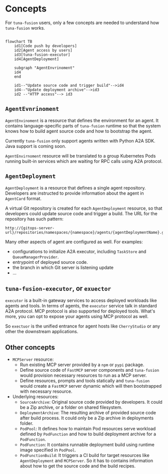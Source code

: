 # Concepts

For `tuna-fusion` users, only a few concepts are needed to understand how `tuna-fusion` works.

``` mermaid

flowchart TB
    id1[Code push by developers]
    id2[Agent access by users]
    id3[tuna-fusion-executor]
    id4[AgentDeployment]
    
    subgraph "AgentEnvrinoment"
    id4
    end
    
    id1--"Update source code and trigger build"-->id4
    id4--"Update deployment archive"-->id3
    id2 --"HTTP access"--> id3
```

## `AgentEvnrinoment`


`AgentEnvinoment` is a resource that defines the environment for an agent. It contains language-specific parts of `tuna-fusion` runtime so that the system knows how to build agent source code and how to bootstrap the agent.

Currently `tuna-fusion` only support agents written with Python A2A SDK. Java support is coming soon.

`AgentEnvirnoment` resource will be translated to a group Kubernetes Pods running built-in services which are waiting for RPC calls using A2A protocol.


## `AgentDeployment`

`AgentDeployment` is a resource that defines a single agent repository. Developers are instructed to provide information about the agent in `AgentCard` format.

A virtual Git repository is created for each `AgentDeployment` resource, so that developers could update source code and trigger a build. The URL for the repository has such pattern:

```text
http://{gitops-server-url}/repositories/namespaces/{namespace}/agents/{agentDeploymentName}.git
```

Many other aspects of agent are configured as well. For examples: 

* configurations to initialize A2A executor, including `TaskStore` and `QueueManagerProvider`.
* entrypoint of deployed source code.
* the branch in which Git server is listening update
* ...


## `tuna-fusion-executor`, or `exuector`

`executor` is a built-in gateway services to access deployed workloads like agents and tools. In terms of agents, the `executor` service talk in standard A2A protocol. MCP protocol is also supported for deployed tools. What's more, you can opt to expose your agents using MCP protocol as well.

So `exectuor` is the unified entrance for agent hosts like `CherryStudio` or any other the downstream applications.


## Other concepts

* `MCPServer` resource:
    * Run existing MCP server provided by a `npm` or `pypi` package.
    * Define source code of `FastMCP` server components and `tuna-fusion` would provision necessary resources to run as a MCP server.
    * Define resources, prompts and tools statically and `tuna-fusion` would create a `FastMCP` server dynamic which will then bootstrapped with necessary resource.
* Underlying resources:
    * `SourceArchive`: Original source code provided by developers.  It could be a Zip archive, or a folder on shared filesystem.
    * `DeploymentArchive`: The resulting archive of provided source code after build process. It could only be a Zip archive in deployments folder.
    * `PodPool`: It defines how to maintain Pod resources serve workload defined by `PodFunction` and how to build deployment archive for a `PodFunction`.
    * `PodFunction`: It contains runnable deployment build using runtime image specified in `PodPool`.
    * `PodFunctionBuild`: It triggers a CI build for target resources like `AgentDeployment` and `MCPServer`. So it has to contains information about how to get the source code and the build recipes. 